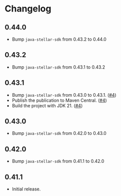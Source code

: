 # Changelog

## 0.44.0
* Bump `java-stellar-sdk` from 0.43.2 to 0.44.0

## 0.43.2
* Bump `java-stellar-sdk` from 0.43.1 to 0.43.2

## 0.43.1
* Bump `java-stellar-sdk` from 0.43.0 to 0.43.1. ([#4](https://github.com/lightsail-network/java-stellar-sdk-android-spi/pull/4))
* Publish the publication to Maven Central. ([#4](https://github.com/lightsail-network/java-stellar-sdk-android-spi/pull/4))
* Build the project with JDK 21. ([#4](https://github.com/lightsail-network/java-stellar-sdk-android-spi/pull/4))

## 0.43.0
* Bump `java-stellar-sdk` from 0.42.0 to 0.43.0

## 0.42.0
* Bump `java-stellar-sdk` from 0.41.1 to 0.42.0

## 0.41.1
* Initial release.